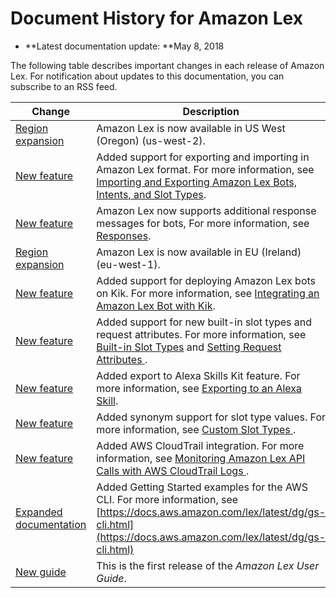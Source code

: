 # Document History for Amazon Lex<a name="doc-history"></a>
+ **Latest documentation update: **May 8, 2018

The following table describes important changes in each release of Amazon Lex\. For notification about updates to this documentation, you can subscribe to an RSS feed\.

| Change | Description | Date | 
| --- |--- |--- |
| [Region expansion](#doc-history) | Amazon Lex is now available in US West \(Oregon\) \(us\-west\-2\)\. | May 8, 2018 | 
| [New feature](#doc-history) | Added support for exporting and importing in Amazon Lex format\. For more information, see [Importing and Exporting Amazon Lex Bots, Intents, and Slot Types](https://docs.aws.amazon.com/lex/latest/dg/import-export.html)\. | February 13, 2018 | 
| [New feature](#doc-history) | Amazon Lex now supports additional response messages for bots, For more information, see [ Responses](https://docs.aws.amazon.com/lex/latest/dg/howitworks-manage-prompts.html#msg-prompts-response)\.  | February 8, 2018 | 
| [Region expansion](#doc-history) | Amazon Lex is now available in EU \(Ireland\) \(eu\-west\-1\)\. | November 21, 2017 | 
| [New feature](#doc-history) | Added support for deploying Amazon Lex bots on Kik\. For more information, see [Integrating an Amazon Lex Bot with Kik](https://docs.aws.amazon.com/lex/latest/dg/kik-bot-association.html)\. | November 20, 2017 | 
| [New feature](#doc-history) | Added support for new built\-in slot types and request attributes\. For more information, see [Built\-in Slot Types](https://docs.aws.amazon.com/lex/latest/dg/howitworks-builtins-slots.html) and [ Setting Request Attributes ](https://docs.aws.amazon.com/lex/latest/dg/context-mgmt.html#context-mgmt-request-attribs)\. | November 3, 2017 | 
| [New feature](#doc-history) | Added export to Alexa Skills Kit feature\. For more information, see [Exporting to an Alexa Skill](https://docs.aws.amazon.com/lex/latest/dg/export-to-alexa.html)\. | September 7, 2017 | 
| [New feature](#doc-history) | Added synonym support for slot type values\. For more information, see [ Custom Slot Types ](https://docs.aws.amazon.com/lex/latest/dg/howitworks-custom-slots.html)\. | August 31, 2017 | 
| [New feature](#doc-history) | Added AWS CloudTrail integration\. For more information, see [ Monitoring Amazon Lex API Calls with AWS CloudTrail Logs ](https://docs.aws.amazon.com/lex/latest/dg/monitoring-aws-lex-cloudtrail.html)\. | August 15, 2017 | 
| [Expanded documentation](#doc-history) | Added Getting Started examples for the AWS CLI\. For more information, see [https://docs.aws.amazon.com/lex/latest/dg/gs-cli.html](https://docs.aws.amazon.com/lex/latest/dg/gs-cli.html) | May 22, 2017 | 
| [New guide](#doc-history) | This is the first release of the *Amazon Lex User Guide*\. | April 19, 2017 | 